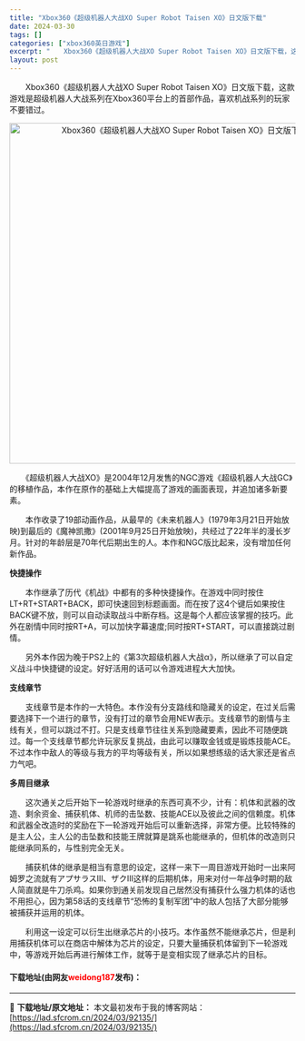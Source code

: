 ```yaml
---
title: "Xbox360《超级机器人大战XO Super Robot Taisen XO》日文版下载"
date: 2024-03-30
tags: []
categories: ["xbox360英日游戏"]
excerpt: "　　Xbox360《超级机器人大战XO Super Robot Taisen XO》日文版下载，这款游戏是超级机器人大战系列在Xbox360平台上的首部作品，喜欢机战系列的玩家不要错过。 　　《超级机器人大战XO》是2004年12月发售的NGC游戏《超级机器人大战GC》的移植作品，本作在原作的基础上&hellip;"
layout: post
---
```


 <p>　　Xbox360《超级机器人大战XO Super Robot Taisen XO》日文版下载，这款游戏是超级机器人大战系列在Xbox360平台上的首部作品，喜欢机战系列的玩家不要错过。</p> <p align="center"><img align="" border="0" src="https://lad.sfcrom.cn/wp-content/uploads/2024/03/20240330_6607d77f82664.webp" width="600" alt="Xbox360《超级机器人大战XO Super Robot Taisen XO》日文版下载" /></p> <p>　　《超级机器人大战XO》是2004年12月发售的NGC游戏《超级机器人大战GC》的移植作品，本作在原作的基础上大幅提高了游戏的画面表现，并追加诸多新要素。</p> <p>　　本作收录了19部动画作品，从最早的《未来机器人》(1979年3月21日开始放映)到最后的《魔神凯撒》(2001年9月25日开始放映)，共经过了22年半的漫长岁月。针对的年龄层是70年代后期出生的人。本作和NGC版比起来，没有增加任何新作品。</p> <p><strong>快捷操作</strong></p> <p>　　本作继承了历代《机战》中都有的多种快捷操作。在游戏中同时按住LT+RT+START+BACK，即可快速回到标题画面。而在按了这4个键后如果按住BACK键不放，则可以自动读取战斗中断存档。这是每个人都应该掌握的技巧。此外在剧情中同时按RT+A，可以加快字幕速度;同时按RT+START，可以直接跳过剧情。</p> <p>　　另外本作因为晚于PS2上的《第3次超级机器人大战&alpha;》，所以继承了可以自定义战斗中快捷键的设定。好好活用的话可以令游戏进程大大加快。</p> <p><strong>支线章节</strong></p> <p>　　支线章节是本作的一大特色。本作没有分支路线和隐藏关的设定，在过关后需要选择下一个进行的章节，没有打过的章节会用NEW表示。支线章节的剧情与主线有关，但可以跳过不打。只是支线章节往往关系到隐藏要素，因此不可随便跳过。每一个支线章节都允许玩家反复挑战，由此可以赚取金钱或是锻炼技能ACE。不过本作中敌人的等级与我方的平均等级有关，所以如果想练级的话大家还是省点力气吧。</p> <p><strong>多周目继承</strong></p> <p>　　这次通关之后开始下一轮游戏时继承的东西可真不少，计有：机体和武器的改造、剩余资金、捕获机体、机师的击坠数、技能ACE以及彼此之间的信赖度。机体和武器全改造时的奖励在下一轮游戏开始后可以重新选择，非常方便。比较特殊的是主人公，主人公的击坠数和技能王牌就算是跳系也能继承的，但机体的改造则只能继承同系的，与性别完全无关。</p> <p>　　捕获机体的继承是相当有意思的设定，这样一来下一周目游戏开始时一出来阿姆罗之流就有アプサラスⅢ、ザクⅢ这样的后期机体，用来对付一年战争时期的敌人简直就是牛刀杀鸡。如果你到通关前发现自己居然没有捕获什么强力机体的话也不用担心，因为第58话的支线章节&ldquo;恐怖的复制军团&rdquo;中的敌人包括了大部分能够被捕获并运用的机体。</p> <p>　　利用这一设定可以衍生出继承芯片的小技巧。本作虽然不能继承芯片，但是利用捕获机体可以在商店中解体为芯片的设定，只要大量捕获机体留到下一轮游戏中，等游戏开始后再进行解体工作，就等于是变相实现了继承芯片的目标。</p> <p><h4>下载地址(由网友<font color="red">weidong187</font>发布)：</h4></p> 

---
📖 **下载地址/原文地址：** 本文最初发布于我的博客网站：[https://lad.sfcrom.cn/2024/03/92135/](https://lad.sfcrom.cn/2024/03/92135/)
